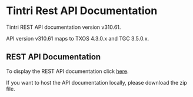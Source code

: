 # Tintri Rest API Documentation
Tintri REST API documentation version v310.61.

API version v310.61 maps to TXOS 4.3.0.x and TGC 3.5.0.x.

## REST API Documentation ##
To display the  REST API documentation click [here](https://tintri.github.io/tintri-rest-api/index.html).

If you want to host the API documentation locally, please download the zip file.

